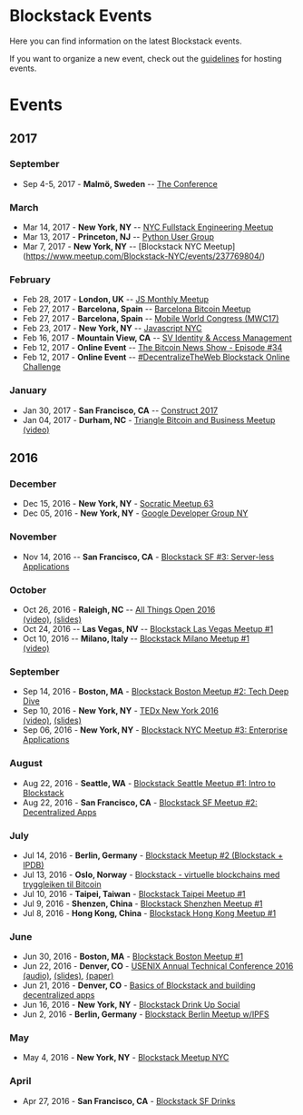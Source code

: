 # Blockstack Events

Here you can find information on the latest Blockstack events.

If you want to organize a new event, check out the [guidelines](/events/events-guidelines.md) for hosting events.

# Events 

## 2017

### September 

* Sep 4-5, 2017 - **Malmö, Sweden** -- [The Conference](https://2017.theconference.se/)

### March 

* Mar 14, 2017 - **New York, NY** -- [NYC Fullstack Engineering Meetup](https://www.meetup.com/Full-Stack-Engineering-Meetup/events/237581031/)
* Mar 13, 2017 - **Princeton, NJ** -- [Python User Group](https://www.meetup.com/pug-ip/events/237749846/)
* Mar 7, 2017 - **New York, NY** -- [Blockstack NYC Meetup] (https://www.meetup.com/Blockstack-NYC/events/237769804/)

### February 

* Feb 28, 2017 - **London, UK** -- [JS Monthly Meetup](https://www.meetup.com/js-monthly/events/237604270/)
* Feb 27, 2017 - **Barcelona, Spain** -- [Barcelona Bitcoin Meetup](https://www.meetup.com/bitcoin-barcelona/events/237576633/)
* Feb 27, 2017 - **Barcelona, Spain** -- [Mobile World Congress (MWC17)](https://www.mobileworldcongress.com/session/the-disruptive-impact-of-blockchain/)
* Feb 23, 2017 - **New York, NY** -- [Javascript NYC](https://www.meetup.com/JavaScript-New-York-City/events/237458699/)
* Feb 16, 2017 - **Mountain View, CA** -- [SV Identity & Access Management](https://www.meetup.com/Silicon-Valley-IAM-User-Group/events/236979278/)
* Feb 12, 2017 - **Online Event** -- [The Bitcoin News Show - Episode #34](https://www.youtube.com/watch?v=yUOnFf8-XBY)
* Feb 12, 2017 - **Online Event** -- [#DecentralizeTheWeb Blockstack Online Challenge](https://www.eventbrite.com/e/decentralizetheweb-challenge-tickets-31190551780)

### January

* Jan 30, 2017 - **San Francisco, CA** -- [Construct 2017](http://www.coindesk.com/events/construct-2017)
* Jan 04, 2017 - **Durham, NC** - [Triangle Bitcoin and Business Meetup](https://www.meetup.com/Triangle-Bitcoin-Business-Meetup/events/235441866/)<br>[(video)](https://www.youtube.com/watch?v=uiEdRn7tM8Y&feature=youtu.be&t=58s)

## 2016 

### December

* Dec 15, 2016 - **New York, NY** - [Socratic Meetup 63](https://www.meetup.com/BitDevsNYC/events/235653277)
* Dec 05, 2016 - **New York, NY** - [Google Developer Group NY](https://www.meetup.com/gdgnyc/events/231372185/)


### November 

* Nov 14, 2016 -- **San Francisco, CA** - [Blockstack SF #3: Server-less Applications](https://www.meetup.com/Blockstack-SF/events/235252455/)

### October 

* Oct 26, 2016 - **Raleigh, NC** -- [All Things Open 2016](https://allthingsopen.org/talk/decentralized-server-less-applications-with-blockstack/)
<br>[(video)](https://www.youtube.com/watch?v=WveXpldGGa8), [(slides)](https://speakerdeck.com/ryanshea/decentralized-server-less-applications-with-blockstack-all-things-open)
* Oct 24, 2016 -- **Las Vegas, NV** -- [Blockstack Las Vegas Meetup #1](https://www.meetup.com/Blockstack-Las-Vegas/events/234923945/)
* Oct 10, 2016 -- **Milano, Italy** -- [Blockstack Milano Meetup #1](https://www.meetup.com/Blockstack-Milano/events/234007109/)<br>[(video)](https://www.youtube.com/watch?v=nSRUTjH9OBQ)

### September

* Sep 14, 2016 - **Boston, MA** - [Blockstack Boston Meetup #2: Tech Deep Dive](https://www.meetup.com/Blockstack-Boston/events/233827167/)
* Sep 10, 2016 - **New York, NY** - [TEDx New York 2016](http://www.tedxnewyork.com/talks/)
<br>[(video)](https://www.youtube.com/watch?v=qtOIh93Hvuw&feature=youtu.be&list=PLvaRUGvjpFS2ciobOlOwMeVKDqO7S9ar6), [(slides)](https://speakerdeck.com/muneeb/building-the-new-internet-tedx-new-york)
* Sep 06, 2016 - **New York, NY** - [Blockstack NYC Meetup #3: Enterprise Applications](http://www.meetup.com/Blockstack-NYC/events/233377415/)

### August

* Aug 22, 2016 - **Seattle, WA** - [Blockstack Seattle Meetup #1: Intro to Blockstack](https://www.meetup.com/Blockstack-Seattle/events/233144759/)
* Aug 22, 2016 - **San Francisco, CA** - [Blockstack SF Meetup #2: Decentralized Apps](http://www.meetup.com/Blockstack-SF/events/233144900/)

### July

* Jul 14, 2016 - **Berlin, Germany** - [Blockstack Meetup #2 (Blockstack + IPDB)](http://www.meetup.com/Blockstack-Berlin/events/232540648/)
* Jul 13, 2016 - **Oslo, Norway** - [Blockstack - virtuelle blockchains med tryggleiken til Bitcoin](http://www.meetup.com/dectechoslo/events/232276736/)
* Jul 10, 2016 - **Taipei, Taiwan** - [Blockstack Taipei Meetup #1](http://www.meetup.com/Blockstack-Taipei/events/232194801/)
* Jul 9, 2016 - **Shenzen, China** - [Blockstack Shenzhen Meetup #1](http://www.meetup.com/Blockstack-Shenzhen/events/232194813/)
* Jul 8, 2016 - **Hong Kong, China** - [Blockstack Hong Kong Meetup #1](http://www.meetup.com/Blockstack-HK/events/232194750/)

### June

* Jun 30, 2016 - **Boston, MA** - [Blockstack Boston Meetup #1](https://www.meetup.com/Blockstack-Boston/events/232082148/)
* Jun 22, 2016 - **Denver, CO** - [USENIX Annual Technical Conference 2016](https://www.usenix.org/conference/atc16/technical-sessions/presentation/ali)
<br>[(audio)](https://www.usenix.org/conference/atc16/technical-sessions/presentation/ali),
[(slides)](https://www.usenix.org/sites/default/files/conference/protected-files/atc16_slides_ali.pdf),
[(paper)](https://www.usenix.org/system/files/conference/atc16/atc16_paper-ali.pdf)
* Jun 21, 2016 - **Denver, CO** - [Basics of Blockstack and building decentralized apps](http://www.meetup.com/Blockstack-Denver/events/231996263/)
* Jun 16, 2016 - **New York, NY** - [Blockstack Drink Up Social](http://www.meetup.com/Blockstack-NYC/events/231699366/)
* Jun 2, 2016 - **Berlin, Germany** - [Blockstack Berlin Meetup w/IPFS](http://www.meetup.com/Blockstack-Berlin/events/231428283/)

### May

* May 4, 2016 - **New York, NY** - [Blockstack Meetup NYC](http://www.meetup.com/Blockstack-NYC/events/230401990/)

### April

* Apr 27, 2016 - **San Francisco, CA** - [Blockstack SF Drinks](http://www.meetup.com/Blockstack-SF/events/230643540/)
